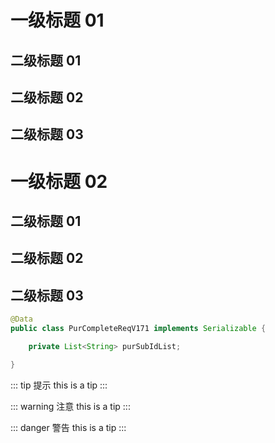 # 一级标题 01

## 二级标题 01

## 二级标题 02

## 二级标题 03

# 一级标题 02

## 二级标题 01

## 二级标题 02

## 二级标题 03


```java
@Data
public class PurCompleteReqV171 implements Serializable {

    private List<String> purSubIdList;

}
```


::: tip 提示
this is a tip
:::

::: warning 注意
this is a tip
:::

::: danger 警告
this is a tip
:::
